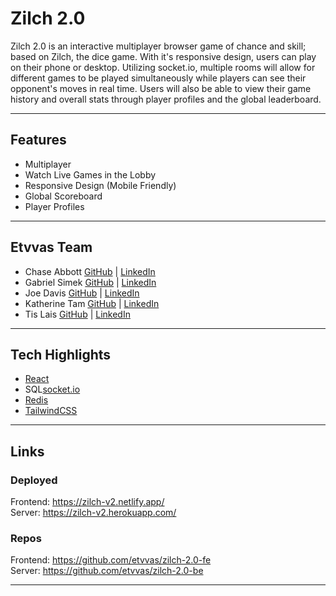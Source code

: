 # Zilch 2.0

Zilch 2.0 is an interactive multiplayer browser game of chance and skill; based on Zilch, the dice game. With it's responsive design, users can play on their phone or desktop. Utilizing socket.io, multiple rooms will allow for different games to be played simultaneously while players can see their opponent's moves in real time. Users will also be able to view their game history and overall stats through player profiles and the global leaderboard.

---

## Features

- Multiplayer
- Watch Live Games in the Lobby
- Responsive Design (Mobile Friendly)
- Global Scoreboard
- Player Profiles

---

## Etvvas Team

- Chase Abbott [GitHub](https://github.com/chase-abbott) | [LinkedIn](https://www.linkedin.com/in/chase-abbott/)
- Gabriel Simek [GitHub](https://github.com/gabrielsimek) | [LinkedIn](https://www.linkedin.com/in/gabrielsimek/)
- Joe Davis [GitHub](https://github.com/jdavisfsdev) | [LinkedIn](https://www.linkedin.com/in/joedavis-fsdev/)
- Katherine Tam [GitHub](https://github.com/katherinemtam) | [LinkedIn](https://www.linkedin.com/in/katherinemtam/)
- Tis Lais [GitHub](https://github.com/tislais) | [LinkedIn](https://www.linkedin.com/in/tislais/)

---

## Tech Highlights

- [React](https://reactjs.org/)
- SQL[socket.io](https://socket.io/)
- [Redis](https://redis.io/)
- [TailwindCSS](https://tailwindcss.com/)

---

## Links

### Deployed

Frontend: https://zilch-v2.netlify.app/ <br>
Server: https://zilch-v2.herokuapp.com/

### Repos

Frontend: https://github.com/etvvas/zilch-2.0-fe <br>
Server: https://github.com/etvvas/zilch-2.0-be

---
